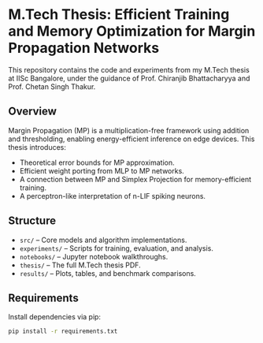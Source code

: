 # M.Tech Thesis: Efficient Training and Memory Optimization for Margin Propagation Networks

This repository contains the code and experiments from my M.Tech thesis at IISc Bangalore, under the guidance of Prof. Chiranjib Bhattacharyya and Prof. Chetan Singh Thakur.

## Overview

Margin Propagation (MP) is a multiplication-free framework using addition and thresholding, enabling energy-efficient inference on edge devices. This thesis introduces:
- Theoretical error bounds for MP approximation.
- Efficient weight porting from MLP to MP networks.
- A connection between MP and Simplex Projection for memory-efficient training.
- A perceptron-like interpretation of n-LIF spiking neurons.

## Structure

- `src/` – Core models and algorithm implementations.
- `experiments/` – Scripts for training, evaluation, and analysis.
- `notebooks/` – Jupyter notebook walkthroughs.
- `thesis/` – The full M.Tech thesis PDF.
- `results/` – Plots, tables, and benchmark comparisons.

## Requirements

Install dependencies via pip:

```bash
pip install -r requirements.txt

